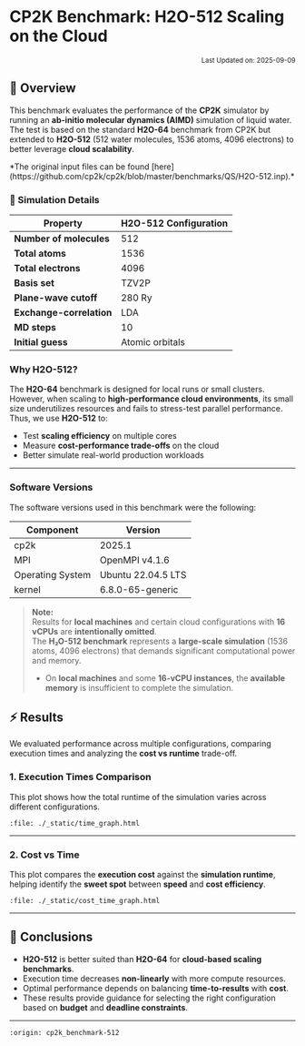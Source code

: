 # CP2K Benchmark: H2O-512 Scaling on the Cloud

<p align="right">
    <small>Last Updated on: 2025-09-09</small>
</p>

## 📌 Overview

This benchmark evaluates the performance of the **CP2K** simulator by running an **ab-initio molecular dynamics (AIMD)** simulation of liquid water.  
The test is based on the standard **H2O-64** benchmark from CP2K but extended to **H2O-512** (512 water molecules, 1536 atoms, 4096 electrons) to better leverage **cloud scalability**.

<Alert status="info">
*The original input files can be found [here](https://github.com/cp2k/cp2k/blob/master/benchmarks/QS/H2O-512.inp).*
</Alert>

### 🔬 Simulation Details

| **Property**                | **H2O-512** Configuration                |
|----------------------------|-----------------------------------------|
| **Number of molecules**    | 512                                    |
| **Total atoms**            | 1536                                   |
| **Total electrons**        | 4096                                   |
| **Basis set**             | TZV2P                                  |
| **Plane-wave cutoff**      | 280 Ry                                |
| **Exchange-correlation**   | LDA                                   |
| **MD steps**              | 10                                     |
| **Initial guess**         | Atomic orbitals                        |

### Why H2O-512?

The **H2O-64** benchmark is designed for local runs or small clusters.  
However, when scaling to **high-performance cloud environments**, its small size underutilizes resources and fails to stress-test parallel performance.  
Thus, we use **H2O-512** to:

- Test **scaling efficiency** on multiple cores
- Measure **cost-performance trade-offs** on the cloud  
- Better simulate real-world production workloads

---

### Software Versions
The software versions used in this benchmark were the following:

| Component              | Version                               |
|------------------------|---------------------------------------|
| cp2k                  | 2025.1                                |
| MPI                  | OpenMPI v4.1.6              |
| Operating System       |Ubuntu 22.04.5 LTS|
| kernel                 | 6.8.0-65-generic                     |

> **Note:**  
> Results for **local machines** and certain cloud configurations with **16 vCPUs** are **intentionally omitted**.  
> The **H₂O-512 benchmark** represents a **large-scale simulation** (1536 atoms, 4096 electrons) that demands significant computational power and memory.  
> - On **local machines** and some **16-vCPU instances**, the **available memory** is insufficient to complete the simulation.  


## ⚡ Results

We evaluated performance across multiple configurations, comparing execution times and analyzing the **cost vs runtime** trade-off.

### 1. Execution Times Comparison

This plot shows how the total runtime of the simulation varies across different configurations.

```{raw} html
:file: ./_static/time_graph.html
```

---

### 2. Cost vs Time

This plot compares the **execution cost** against the **simulation runtime**, helping identify the **sweet spot** between **speed** and **cost efficiency**.

```{raw} html
:file: ./_static/cost_time_graph.html
```

---

## 🚀 Conclusions

- **H2O-512** is better suited than **H2O-64** for **cloud-based scaling benchmarks**.
- Execution time decreases **non-linearly** with more compute resources.
- Optimal performance depends on balancing **time-to-results** with **cost**.
- These results provide guidance for selecting the right configuration based on **budget** and **deadline constraints**.

---

```{banner_small}
:origin: cp2k_benchmark-512
```